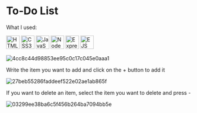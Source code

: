 # To-Do List
What I used:

<p align="left">
<a href="https://developer.mozilla.org/en-US/docs/Glossary/HTML5" target="_blank" rel="noreferrer"><img src="https://raw.githubusercontent.com/danielcranney/readme-generator/main/public/icons/skills/html5-colored.svg" width="36" height="36" alt="HTML5" /></a> 
<a href="https://developer.mozilla.org/en-US/docs/Web/CSS" target="_blank" rel="noreferrer"><img src="https://raw.githubusercontent.com/danielcranney/readme-generator/main/public/icons/skills/css3-colored.svg" width="36" height="36" alt="CSS3" /></a>
<a href="https://developer.mozilla.org/en-US/docs/Web/JavaScript" target="_blank" rel="noreferrer"><img src="https://raw.githubusercontent.com/danielcranney/readme-generator/main/public/icons/skills/javascript-colored.svg" width="36" height="36" alt="JavaScript" /></a>
<a href="https://nodejs.org/en/" target="_blank" rel="noreferrer"><img src="https://raw.githubusercontent.com/danielcranney/readme-generator/main/public/icons/skills/nodejs-colored.svg" width="36" height="36" alt="NodeJs"/></a>
<a href="https://expressjs.com/" rel="nofollow"><img src="https://raw.githubusercontent.com/danielcranney/readme-generator/main/public/icons/skills/express-colored-dark.svg" width="36" height="36" alt="Express" style="max-width: 100%;"></a>
<a href="https://ejs.co/" rel="nofollow"><img src="https://encrypted-tbn0.gstatic.com/images?q=tbn:ANd9GcSt9ew0h7w66Rer66EasIYeo23tncThSQmvHlBhK-yRcazVpX-o6iIFgiHySAz60kOU0DA&usqp=CAU" width="36" height="36" alt="EJS" style="max-width: 100%;"></a>
</p>



![4cc8c44d98853ee95c0c17c045e0aaa1](https://user-images.githubusercontent.com/91401714/184386571-94994637-3724-4901-bbbb-29cbc1fb4069.png)
<p>Write the item you want to add and click on the + button to add it</p>

![27beb55286faddeef522e02ae1ab865f](https://user-images.githubusercontent.com/91401714/184386582-f5506f2f-bff0-4c5b-9cf1-48697cc6ca33.png)
<p>If you want to delete an item, select the item you want to delete and press -</p>

![03299ee38ba6c5f456b264ba7094bb5e](https://user-images.githubusercontent.com/91401714/184386598-1134d974-5bb0-4954-bc03-89de34830ea0.png)

